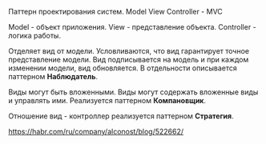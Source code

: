 Паттерн проектирования систем. Model View Controller - MVC

Model - объект приложения.
View - представление объекта.
Controller - логика работы.

Отделяет вид от модели. Условливаются, что вид гарантирует точное представление модели. Вид подписывается на модель и при каждом изменении модели, вид обновляется. В отдельности описывается паттерном **Наблюдатель**.

Виды могут быть вложенными. Виды могут содержать вложенные виды и управлять ими. Реализуется паттерном **Компановщик**.

Отношение вид - контроллер реализуется паттерном **Стратегия**. 

https://habr.com/ru/company/alconost/blog/522662/